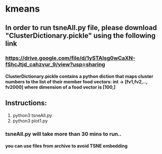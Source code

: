 # kmeans
## In order to run tsneAll.py file, please download "ClusterDictionary.pickle" using the following link

### https://drive.google.com/file/d/1ySTAIsg0wCaXN-fShcJtjd_cahzvur_9/view?usp=sharing

#### ClusterDictionary.pickle contains a python diction that maps cluster numbers to the list of their member food vectors: int -> [fv1,fv2,.., fv2000] where dimension of a food vector is [100,]
 
## Instructions:
1. python3 tsneAll.py
2. python3 plot1.py

### tsneAll.py will take more than 30 mins to run.. 
#### you can use files from archive to avoid TSNE embedding



